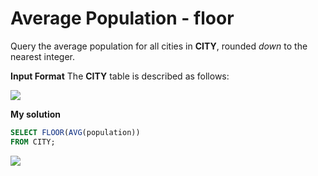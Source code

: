 ﻿# Average Population - floor


Query the average population for all cities in **CITY**, rounded _down_ to the nearest integer.

**Input Format**
The **CITY** table is described as follows:

![](https://s3.amazonaws.com/hr-challenge-images/8137/1449729804-f21d187d0f-CITY.jpg)

**My solution**
```sql
SELECT FLOOR(AVG(population))
FROM CITY;
```

![](https://i.imgur.com/xeLdRCe.png)


